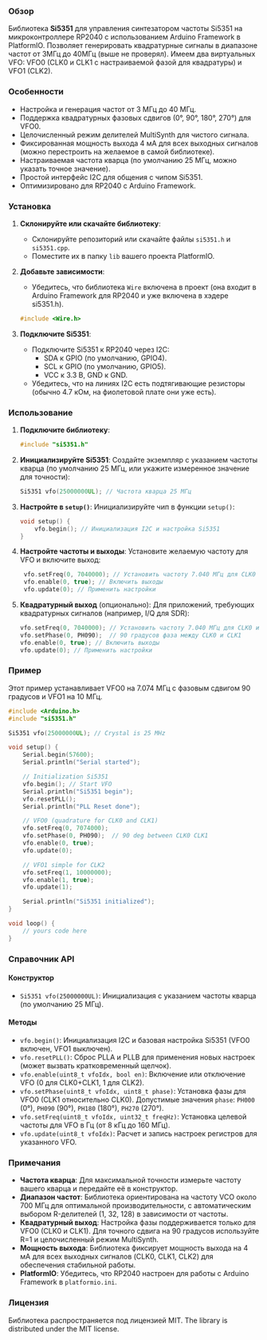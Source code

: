 ### Обзор
Библиотека **Si5351** для управления синтезатором частоты Si5351 на микроконтроллере RP2040 с использованием Arduino Framework в PlatformIO. Позволяет генерировать квадратурные сигналы в диапазоне частот от 3МГц до 40МГц (выше не проверял). Имеем два виртуальных VFO: VFO0 (CLK0 и CLK1 с настраиваемой фазой для квадратуры) и VFO1 (CLK2).

### Особенности
- Настройка и генерация частот от 3 МГц до 40 МГц.
- Поддержка квадратурных фазовых сдвигов (0°, 90°, 180°, 270°) для VFO0.
- Целочисленный режим делителей MultiSynth для чистого сигнала.
- Фиксированная мощность выхода 4 мА для всех выходных сигналов (можно перестроить на желаемое в самой библиотеке).
- Настраиваемая частота кварца (по умолчанию 25 МГц, можно указать точное значение).
- Простой интерфейс I2C для общения с чипом Si5351.
- Оптимизировано для RP2040 с Arduino Framework.

### Установка
1. **Склонируйте или скачайте библиотеку**:
   - Склонируйте репозиторий или скачайте файлы `si5351.h` и `si5351.cpp`.
   - Поместите их в папку `lib` вашего проекта PlatformIO.

2. **Добавьте зависимости**:
   - Убедитесь, что библиотека `Wire` включена в проект (она входит в Arduino Framework для RP2040 и уже включена в хэдере si5351.h).
   ```cpp
   #include <Wire.h>
   ```

3. **Подключите Si5351**:
   - Подключите Si5351 к RP2040 через I2C:
     - SDA к GPIO (по умолчанию, GPIO4).
     - SCL к GPIO (по умолчанию, GPIO5).
     - VCC к 3.3 В, GND к GND.
   - Убедитесь, что на линиях I2C есть подтягивающие резисторы (обычно 4.7 кОм, на фиолетовой плате они уже есть).

### Использование
1. **Подключите библиотеку**:
   ```cpp
   #include "si5351.h"
   ```

2. **Инициализируйте Si5351**:
   Создайте экземпляр с указанием частоты кварца (по умолчанию 25 МГц, или укажите измеренное значение для точности):
   ```cpp
   Si5351 vfo(25000000UL); // Частота кварца 25 МГц
   ```

3. **Настройте в `setup()`**:
   Инициализируйте чип в функции `setup()`:
   ```cpp
   void setup() {
       vfo.begin(); // Инициализация I2C и настройка Si5351
   }
   ```

4. **Настройте частоты и выходы**:
   Установите желаемую частоту для VFO и включите выход:
   ```cpp
    vfo.setFreq(0, 7040000); // Установить частоту 7.040 МГц для CLK0 и CLK1
    vfo.enable(0, true); // Включить выходы
    vfo.update(0); // Применить настройки
   ```

5. **Квадратурный выход** (опционально):
   Для приложений, требующих квадратурных сигналов (например, I/Q для SDR):
   ```cpp
   vfo.setFreq(0, 7040000); // Установить частоту 7.040 МГц для CLK0 и CLK1
   vfo.setPhase(0, PH090);  // 90 градусов фаза между CLK0 и CLK1
   vfo.enable(0, true); // Включить выходы
   vfo.update(0); // Применить настройки
   ```

### Пример
Этот пример устанавливает VFO0 на 7.074 МГц с фазовым сдвигом 90 градусов и VFO1 на 10 МГц.

```cpp
#include <Arduino.h>
#include "si5351.h"

Si5351 vfo(25000000UL); // Crystal is 25 MHz

void setup() {
    Serial.begin(57600);
    Serial.println("Serial started");

    // Initialization Si5351
    vfo.begin(); // Start VFO
    Serial.println("Si5351 begin");
    vfo.resetPLL();
    Serial.println("PLL Reset done");

    // VFO0 (quadrature for CLK0 and CLK1)
    vfo.setFreq(0, 7074000);
    vfo.setPhase(0, PH090);  // 90 deg between CLK0 CLK1
    vfo.enable(0, true);
    vfo.update(0);

    // VFO1 simple for CLK2
    vfo.setFreq(1, 10000000);
    vfo.enable(1, true);
    vfo.update(1);

    Serial.println("Si5351 initialized");
}

void loop() {
    // yours code here
}
```

### Справочник API

#### Конструктор
- `Si5351 vfo(25000000UL)`: Инициализация с указанием частоты кварца (по умолчанию 25 МГц).

#### Методы
- `vfo.begin()`: Инициализация I2C и базовая настройка Si5351 (VFO0 включен, VFO1 выключен).
- `vfo.resetPLL()`: Сброс PLLA и PLLB для применения новых настроек (может вызвать кратковременный щелчок).
- `vfo.enable(uint8_t vfoIdx, bool en)`: Включение или отключение VFO (0 для CLK0+CLK1, 1 для CLK2).
- `vfo.setPhase(uint8_t vfoIdx, uint8_t phase)`: Установка фазы для VFO0 (CLK1 относительно CLK0). Допустимые значения `phase`: `PH000` (0°), `PH090` (90°), `PH180` (180°), `PH270` (270°).
- `vfo.setFreq(uint8_t vfoIdx, uint32_t freqHz)`: Установка целевой частоты для VFO в Гц (от 8 кГц до 160 МГц).
- `vfo.update(uint8_t vfoIdx)`: Расчет и запись настроек регистров для указанного VFO.

### Примечания
- **Частота кварца**: Для максимальной точности измерьте частоту вашего кварца и передайте её в конструктор.
- **Диапазон частот**: Библиотека ориентирована на частоту VCO около 700 МГц для оптимальной производительности, с автоматическим выбором R-делителей (1, 32, 128) в зависимости от частоты.
- **Квадратурный выход**: Настройка фазы поддерживается только для VFO0 (CLK0 и CLK1). Для точного сдвига на 90 градусов используйте R=1 и целочисленный режим MultiSynth.
- **Мощность выхода**: Библиотека фиксирует мощность выхода на 4 мА для всех выходных сигналов (CLK0, CLK1, CLK2) для обеспечения стабильной работы.
- **PlatformIO**: Убедитесь, что RP2040 настроен для работы с Arduino Framework в `platformio.ini`.

### Лицензия
Библиотека распространяется под лицензией MIT.
The library is distributed under the MIT license.
